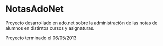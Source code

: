 # NotasAdoNet

Proyecto desarrollado en ado.net sobre la administración de las notas de alumnos en distintos cursos y asignaturas.

Proyecto terminado el 06/05/2013
